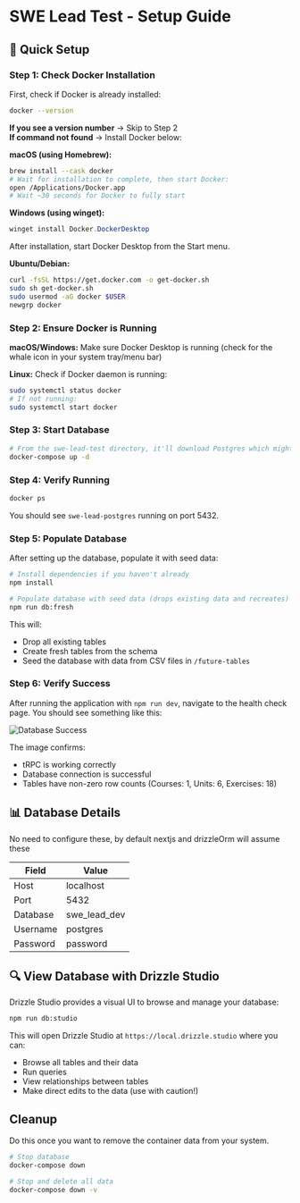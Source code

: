 # SWE Lead Test - Setup Guide

## 🚀 Quick Setup

### Step 1: Check Docker Installation

First, check if Docker is already installed:
```bash
docker --version
```

**If you see a version number** → Skip to Step 2  
**If command not found** → Install Docker below:

**macOS (using Homebrew):**
```bash
brew install --cask docker
# Wait for installation to complete, then start Docker:
open /Applications/Docker.app
# Wait ~30 seconds for Docker to fully start
```

**Windows (using winget):**
```powershell
winget install Docker.DockerDesktop
```
After installation, start Docker Desktop from the Start menu.

**Ubuntu/Debian:**
```bash
curl -fsSL https://get.docker.com -o get-docker.sh
sudo sh get-docker.sh
sudo usermod -aG docker $USER
newgrp docker
```

### Step 2: Ensure Docker is Running

**macOS/Windows:** Make sure Docker Desktop is running (check for the whale icon in your system tray/menu bar)

**Linux:** Check if Docker daemon is running:
```bash
sudo systemctl status docker
# If not running:
sudo systemctl start docker
```

### Step 3: Start Database
```bash
# From the swe-lead-test directory, it'll download Postgres which might be around 160MB
docker-compose up -d
```

### Step 4: Verify Running
```bash
docker ps
```
You should see `swe-lead-postgres` running on port 5432.

### Step 5: Populate Database

After setting up the database, populate it with seed data:

```bash
# Install dependencies if you haven't already
npm install

# Populate database with seed data (drops existing data and recreates)
npm run db:fresh
```

This will:
- Drop all existing tables
- Create fresh tables from the schema
- Seed the database with data from CSV files in `/future-tables`

### Step 6: Verify Success

After running the application with `npm run dev`, navigate to the health check page. You should see something like this:

![Database Success](/sucess.png)

The image confirms:
- tRPC is working correctly
- Database connection is successful  
- Tables have non-zero row counts (Courses: 1, Units: 6, Exercises: 18)

## 📊 Database Details

No need to configure these, by default nextjs and drizzleOrm will assume these

| Field    | Value         |
|----------|---------------|
| Host     | localhost     |
| Port     | 5432          |
| Database | swe_lead_dev  |
| Username | postgres      |
| Password | password      |

## 🔍 View Database with Drizzle Studio

Drizzle Studio provides a visual UI to browse and manage your database:

```bash
npm run db:studio
```

This will open Drizzle Studio at `https://local.drizzle.studio` where you can:
- Browse all tables and their data
- Run queries
- View relationships between tables
- Make direct edits to the data (use with caution!)

## Cleanup
Do this once you want to remove the container data from your system.
```bash
# Stop database
docker-compose down

# Stop and delete all data
docker-compose down -v
```